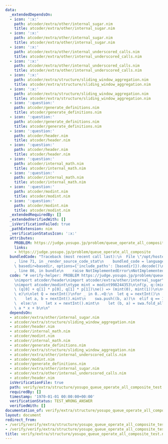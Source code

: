 ```yaml
---
data:
  _extendedDependsOn:
  - icon: ':x:'
    path: atcoder/extra/other/internal_sugar.nim
    title: atcoder/extra/other/internal_sugar.nim
  - icon: ':x:'
    path: atcoder/extra/other/internal_sugar.nim
    title: atcoder/extra/other/internal_sugar.nim
  - icon: ':x:'
    path: atcoder/extra/other/internal_underscored_calls.nim
    title: atcoder/extra/other/internal_underscored_calls.nim
  - icon: ':x:'
    path: atcoder/extra/other/internal_underscored_calls.nim
    title: atcoder/extra/other/internal_underscored_calls.nim
  - icon: ':x:'
    path: atcoder/extra/structure/sliding_window_aggregation.nim
    title: atcoder/extra/structure/sliding_window_aggregation.nim
  - icon: ':x:'
    path: atcoder/extra/structure/sliding_window_aggregation.nim
    title: atcoder/extra/structure/sliding_window_aggregation.nim
  - icon: ':question:'
    path: atcoder/generate_definitions.nim
    title: atcoder/generate_definitions.nim
  - icon: ':question:'
    path: atcoder/generate_definitions.nim
    title: atcoder/generate_definitions.nim
  - icon: ':question:'
    path: atcoder/header.nim
    title: atcoder/header.nim
  - icon: ':question:'
    path: atcoder/header.nim
    title: atcoder/header.nim
  - icon: ':question:'
    path: atcoder/internal_math.nim
    title: atcoder/internal_math.nim
  - icon: ':question:'
    path: atcoder/internal_math.nim
    title: atcoder/internal_math.nim
  - icon: ':question:'
    path: atcoder/modint.nim
    title: atcoder/modint.nim
  - icon: ':question:'
    path: atcoder/modint.nim
    title: atcoder/modint.nim
  _extendedRequiredBy: []
  _extendedVerifiedWith: []
  _isVerificationFailed: true
  _pathExtension: nim
  _verificationStatusIcon: ':x:'
  attributes:
    PROBLEM: https://judge.yosupo.jp/problem/queue_operate_all_composite
    links:
    - https://judge.yosupo.jp/problem/queue_operate_all_composite
  bundledCode: "Traceback (most recent call last):\n  File \"/opt/hostedtoolcache/Python/3.9.6/x64/lib/python3.9/site-packages/onlinejudge_verify/documentation/build.py\"\
    , line 71, in _render_source_code_stat\n    bundled_code = language.bundle(stat.path,\
    \ basedir=basedir, options={'include_paths': [basedir]}).decode()\n  File \"/opt/hostedtoolcache/Python/3.9.6/x64/lib/python3.9/site-packages/onlinejudge_verify/languages/nim.py\"\
    , line 86, in bundle\n    raise NotImplementedError\nNotImplementedError\n"
  code: "# verify-helper: PROBLEM https://judge.yosupo.jp/problem/queue_operate_all_composite\n\
    \nimport atcoder/header\nimport atcoder/extra/other/internal_sugar\nimport atcoder/extra/structure/sliding_window_aggregation\n\
    \nimport atcoder/modint\ntype mint = modint998244353\n\nf(p, q:(mint,mint)) =>\
    \ (q[0] + q[1] * p[0], q[1] * p[1])\ne() => (mint(0), mint(1))\n\nvar swa = initSlidingWindowAggregation(f,\
    \ e)\n\nlet Q = nextInt()\nfor _ in 0..<Q:\n  let q = nextInt()\n  if q == 0:\n\
    \    let a, b = nextInt().mint\n    swa.push((b, a))\n  elif q == 1:\n    swa.pop()\n\
    \  else:\n    let x = nextInt().mint\n    let (b, a) = swa.fold_all()\n    echo\
    \ a * x + b\n\n"
  dependsOn:
  - atcoder/extra/other/internal_sugar.nim
  - atcoder/extra/structure/sliding_window_aggregation.nim
  - atcoder/header.nim
  - atcoder/internal_math.nim
  - atcoder/modint.nim
  - atcoder/internal_math.nim
  - atcoder/generate_definitions.nim
  - atcoder/extra/structure/sliding_window_aggregation.nim
  - atcoder/extra/other/internal_underscored_calls.nim
  - atcoder/modint.nim
  - atcoder/generate_definitions.nim
  - atcoder/extra/other/internal_sugar.nim
  - atcoder/extra/other/internal_underscored_calls.nim
  - atcoder/header.nim
  isVerificationFile: true
  path: verify/extra/structure/yosupo_queue_operate_all_composite_test.nim
  requiredBy: []
  timestamp: '1970-01-01 00:00:00+00:00'
  verificationStatus: TEST_WRONG_ANSWER
  verifiedWith: []
documentation_of: verify/extra/structure/yosupo_queue_operate_all_composite_test.nim
layout: document
redirect_from:
- /verify/verify/extra/structure/yosupo_queue_operate_all_composite_test.nim
- /verify/verify/extra/structure/yosupo_queue_operate_all_composite_test.nim.html
title: verify/extra/structure/yosupo_queue_operate_all_composite_test.nim
---
```

